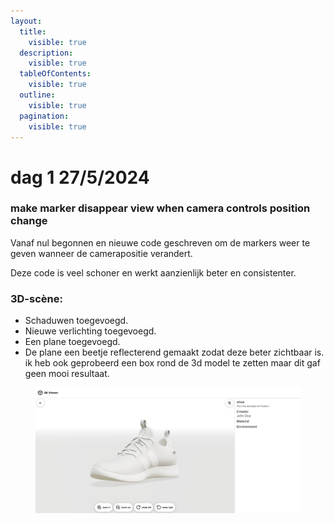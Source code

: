```yaml
---
layout:
  title:
    visible: true
  description:
    visible: true
  tableOfContents:
    visible: true
  outline:
    visible: true
  pagination:
    visible: true
---
```


# dag 1 27/5/2024

### make marker disappear view when camera controls position change

Vanaf nul begonnen en nieuwe code geschreven om de markers weer te geven wanneer de camerapositie verandert.

Deze code is veel schoner en werkt aanzienlijk beter en consistenter.



### 3D-scène:

* Schaduwen toegevoegd.
* Nieuwe verlichting toegevoegd.
* Een plane toegevoegd.
* De plane een beetje reflecterend gemaakt zodat deze beter zichtbaar is. ik heb ook geprobeerd een box rond de 3d model te zetten maar dit gaf geen mooi resultaat.



<figure><img src="../.gitbook/assets/image (47).png" alt=""><figcaption></figcaption></figure>

